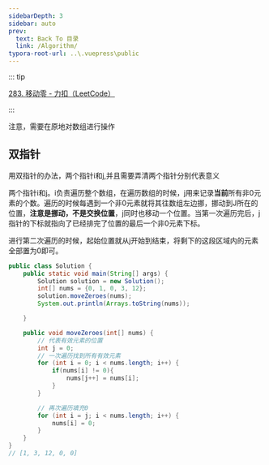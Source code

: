 ```yaml
---
sidebarDepth: 3
sidebar: auto
prev:
  text: Back To 目录
  link: /Algorithm/
typora-root-url: ..\.vuepress\public
---
```




::: tip

[283. 移动零 - 力扣（LeetCode）](https://leetcode.cn/problems/move-zeroes/description/)

:::

注意，需要在原地对数组进行操作

## 双指针

用双指针的办法，两个指针i和j,并且需要弄清两个指针分别代表意义

两个指针i和j。i负责遍历整个数组，在遍历数组的时候，j用来记录**当前**所有非0元素的个数。遍历的时候每遇到一个非0元素就将其往数组左边挪，挪动到J所在的位置，**注意是挪动，不是交换位置**，j同时也移动一个位置。当第一次遍历完后，j指针的下标就指向了已经排完了位置的最后一个非0元素下标。

进行第二次遍历的时候，起始位置就从j开始到结束，将剩下的这段区域内的元素全部置为0即可。

```java
public class Solution {
    public static void main(String[] args) {
        Solution solution = new Solution();
        int[] nums = {0, 1, 0, 3, 12};
        solution.moveZeroes(nums);
        System.out.println(Arrays.toString(nums));

    }

    public void moveZeroes(int[] nums) {
        // 代表有效元素的位置
        int j = 0;
        // 一次遍历找到所有有效元素
        for (int i = 0; i < nums.length; i++) {
            if(nums[i] != 0){
                nums[j++] = nums[i];
            }
        }

        // 再次遍历填充0
        for (int i = j; i < nums.length; i++) {
            nums[i] = 0;
        }
    }
}
// [1, 3, 12, 0, 0]
```

